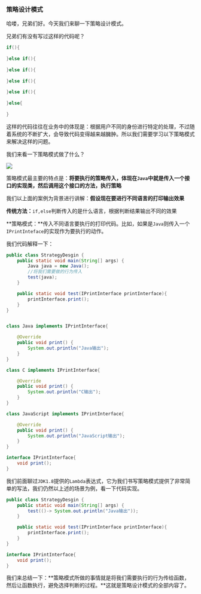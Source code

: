 ### 策略设计模式

哈喽，兄弟们好。今天我们来聊一下策略设计模式。

兄弟们有没有写过这样的代码呢？

```java
if(){
    
}else if(){
    
}else if(){
    
}else if(){
    
}else if(){
    
}else{
    
}
```

这样的代码往往在业务中的体现是：根据用户不同的身份进行特定的处理，不过随着系统的不断扩大，会导致代码变得越来越臃肿。所以我们需要学习以下策略模式来解决这样的问题。

我们来看一下策略模式做了什么？

![](https://gitee.com/onlyzl/image/raw/master/img/20200928183030.png)

策略模式最主要的特点是：**将要执行的策略传入，体现在`Java`中就是传入一个接口的实现类，然后调用这个接口的方法，执行策略**

我们以上面的案例为背景进行讲解：**假设现在要进行不同语言的打印输出效果**

**传统方法：**`if,else`判断传入的是什么语言，根据判断结果输出不同的效果

**策略模式：**传入不同语言要执行的打印代码。比如，如果是`Java`则传入一个`IPrintInteface`的实现作为要执行的动作。

我们代码解释一下：

```java
public class StrategyDesgin {
    public static void main(String[] args) {
        Java java = new Java();
        //将我们需要做的行为传入
        test(java);
    }

    public static void test(IPrintInterface printInterface){
        printInterface.print();
    }
}


class Java implements IPrintInterface{

    @Override
    public void print() {
        System.out.println("Java输出");
    }
}

class C implements IPrintInterface{

    @Override
    public void print() {
        System.out.println("C输出");
    }
}

class JavaScript implements IPrintInterface{

    @Override
    public void print() {
        System.out.println("JavaScript输出");
    }
}

interface IPrintInterface{
    void print();
}
```

我们前面聊过`JDK1.8`提供的`Lambda`表达式，它为我们书写策略模式提供了非常简单的写法，我们仍然以上述的场景为例，看一下代码实现。

```java
public class StrategyDesgin {
    public static void main(String[] args) {
        test(()-> System.out.println("Java输出"));
    }

    public static void test(IPrintInterface printInterface){
        printInterface.print();
    }
}

interface IPrintInterface{
    void print();
}
```

我们来总结一下：**策略模式所做的事情就是将我们需要执行的行为传给函数，然后让函数执行，避免选择判断的过程。**这就是策略设计模式的全部内容了。